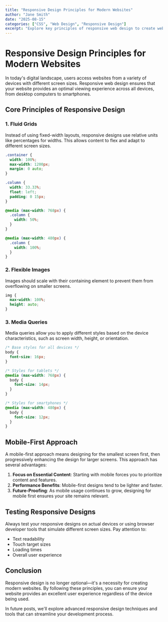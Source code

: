 ```yaml
---
title: "Responsive Design Principles for Modern Websites"
author: "Jane Smith"
date: "2025-08-15"
categories: ["CSS", "Web Design", "Responsive Design"]
excerpt: "Explore key principles of responsive web design to create websites that look great on any device."
---
```


# Responsive Design Principles for Modern Websites

In today's digital landscape, users access websites from a variety of devices with different screen sizes. Responsive web design ensures that your website provides an optimal viewing experience across all devices, from desktop computers to smartphones.

## Core Principles of Responsive Design

### 1. Fluid Grids

Instead of using fixed-width layouts, responsive designs use relative units like percentages for widths. This allows content to flex and adapt to different screen sizes.

```css
.container {
  width: 100%;
  max-width: 1200px;
  margin: 0 auto;
}

.column {
  width: 33.33%;
  float: left;
  padding: 0 15px;
}

@media (max-width: 768px) {
  .column {
    width: 50%;
  }
}

@media (max-width: 480px) {
  .column {
    width: 100%;
  }
}
```

### 2. Flexible Images

Images should scale with their containing element to prevent them from overflowing on smaller screens.

```css
img {
  max-width: 100%;
  height: auto;
}
```

### 3. Media Queries

Media queries allow you to apply different styles based on the device characteristics, such as screen width, height, or orientation.

```css
/* Base styles for all devices */
body {
  font-size: 16px;
}

/* Styles for tablets */
@media (max-width: 768px) {
  body {
    font-size: 14px;
  }
}

/* Styles for smartphones */
@media (max-width: 480px) {
  body {
    font-size: 12px;
  }
}
```

## Mobile-First Approach

A mobile-first approach means designing for the smallest screen first, then progressively enhancing the design for larger screens. This approach has several advantages:

1. **Focus on Essential Content**: Starting with mobile forces you to prioritize content and features.
2. **Performance Benefits**: Mobile-first designs tend to be lighter and faster.
3. **Future-Proofing**: As mobile usage continues to grow, designing for mobile first ensures your site remains relevant.

## Testing Responsive Designs

Always test your responsive designs on actual devices or using browser developer tools that simulate different screen sizes. Pay attention to:

- Text readability
- Touch target sizes
- Loading times
- Overall user experience

## Conclusion

Responsive design is no longer optional—it's a necessity for creating modern websites. By following these principles, you can ensure your website provides an excellent user experience regardless of the device being used.

In future posts, we'll explore advanced responsive design techniques and tools that can streamline your development process.
